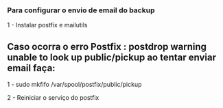 ### Para configurar o envio de email do backup ###

1 - Instalar postfix e mailutils

## Caso ocorra o erro Postfix : postdrop warning unable to look up public/pickup ao tentar enviar email faça: ##

1 - sudo mkfifo /var/spool/postfix/public/pickup

2 - Reiniciar o serviço do postfix